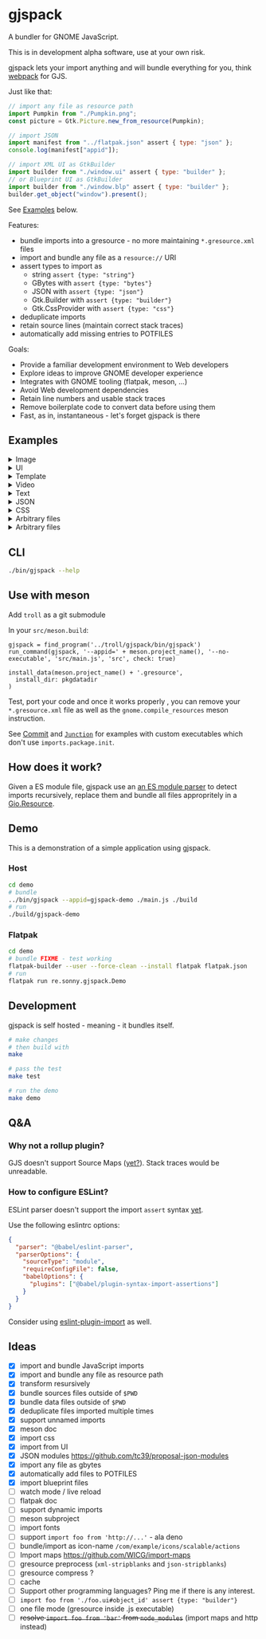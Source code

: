 # gjspack

A bundler for GNOME JavaScript.

This is in development alpha software, use at your own risk.

gjspack lets your import anything and will bundle everything for you, think [webpack](https://webpack.js.org/) for GJS.

Just like that:

```js
// import any file as resource path
import Pumpkin from "./Pumpkin.png";
const picture = Gtk.Picture.new_from_resource(Pumpkin);

// import JSON
import manifest from "../flatpak.json" assert { type: "json" };
console.log(manifest["appid"]);

// import XML UI as GtkBuilder
import builder from "./window.ui" assert { type: "builder" };
// or Blueprint UI as GtkBuilder
import builder from "./window.blp" assert { type: "builder" };
builder.get_object("window").present();
```

See [Examples](#Examples) below.

Features:

- bundle imports into a gresource - no more maintaining `*.gresource.xml` files
- import and bundle any file as a `resource://` URI
- assert types to import as
  - string `assert {type: "string"}`
  - GBytes with `assert {type: "bytes"}`
  - JSON with `assert {type: "json"}`
  - Gtk.Builder with `assert {type: "builder"}`
  - Gtk.CssProvider with `assert {type: "css"}`
- deduplicate imports
- retain source lines (maintain correct stack traces)
- automatically add missing entries to POTFILES

Goals:

- Provide a familiar development environment to Web developers
- Explore ideas to improve GNOME developer experience
- Integrates with GNOME tooling (flatpak, meson, ...)
- Avoid Web development dependencies
- Retain line numbers and usable stack traces
- Remove boilerplate code to convert data before using them
- Fast, as in, instantaneous - let's forget gjspack is there

## Examples

<details>
  <summary>Image</summary>

```js
import Porygon from "./Porygon.png";

// GtkPicture displays an image at its natural size
const picture = Gtk.Picture.new_from_picture(Porygon);
// or
picture.set_resource(Porygon);

// GtkImage if you want to display a fixed-size image, such as an icon.
const image = Gtk.Image.new_from_resource(Porygon);
// or
image.set_resource(Porygon);
```

</details>

<details>
  <summary>UI</summary>

You can import xml `.ui` or [blueprint](https://jwestman.pages.gitlab.gnome.org/blueprint-compiler) `blp` files.

```js
import builder from "./Window.ui" assert { type: "builder" };
// or
import builder from "./Window.blp" assert { type: "builder" };

const window = builder.get_object("window");
```

For blueprint support, you will need `blueprint-compiler` but you don't need the meson submodule.

See [https://jwestman.pages.gitlab.gnome.org/blueprint-compiler/flatpak.html](this) for Flatpak otherwise you can just close the directory and specify the path to the executable.

```
git clone https://gitlab.gnome.org/jwestman/blueprint-compiler.git ~/blueprint-compiler
gjspack --blueprint-compiler=~/blueprint-compiler/blueprint-compiler.py
```

</details>

<details>
  <summary>Template</summary>

```js
import Template from "./MyWidget.ui";

GObject.registerClass(
  {
    Template,
  },
  class X extends GObject.Object {},
);
```

</details>

<details>
  <summary>Video</summary>

```js
import AnimatedLogo from "./AnimatedLog.webm";

const video = Gtk.Video.new_from_resource(AnimatedLogo);
// or
video.set_resource(AnimatedLogo);
```

</details>

<details>
  <summary>Text</summary>

```js
import notes from "./notes.txt" assert { type: "string" };

console.log(notes);
```

</details>

<details>
  <summary>JSON</summary>

```js
import pkg from "./package.json" assert { type: "json" };

console.log(pkg.name);
```

</details>

<details>
  <summary>CSS</summary>

```js
import provider from "./styles.css" assert { type: "css" };

Gtk.StyleContext.add_provider_for_display(
  Gdk.Display.get_default(),
  provider,
  Gtk.STYLE_PROVIDER_PRIORITY_APPLICATION,
);
```

</details>

<details>
  <summary>Arbitrary files</summary>

This example is taken directly from the [Commit](https://github.com/sonnyp/Commit/) app.

```js
import "./language-specs/git.lang";
import "./language-specs/hg.lang";

const language_manager = GtkSource.LanguageManager.get_default();
language_manager.set_search_path([
  ...language_manager.get_search_path(),
  GLib.Uri.resolve_relative(
    import.meta.url,
    "language-specs",
    GLib.UriFlags.NONE,
  ),
]);
```

</details>

<details>
  <summary>Arbitrary files</summary>

This example is taken directly from the [Commit](https://github.com/sonnyp/Commit/) app.

```js
import "./language-specs/git.lang";
import "./language-specs/hg.lang";

const language_manager = GtkSource.LanguageManager.get_default();
language_manager.set_search_path([
  ...language_manager.get_search_path(),
  GLib.Uri.resolve_relative(
    import.meta.url,
    "language-specs",
    GLib.UriFlags.NONE,
  ),
]);
```

</details>

## CLI

```sh
./bin/gjspack --help
```

## Use with meson

Add `troll` as a git submodule

In your `src/meson.build`:

```meson
gjspack = find_program('../troll/gjspack/bin/gjspack')
run_command(gjspack, '--appid=' + meson.project_name(), '--no-executable', 'src/main.js', 'src', check: true)

install_data(meson.project_name() + '.gresource',
  install_dir: pkgdatadir
)
```

Test, port your code and once it works properly , you can remove your `*.gresource.xml` file as well as the `gnome.compile_resources` meson instruction.

See [Commit](https://github.com/sonnyp/Commit/tree/main/src) and [`Junction`](https://github.com/sonnyp/Junction/tree/main/src) for examples with custom executables which don't use `imports.package.init`.

## How does it work?

Given a ES module file, gjspack use an [an ES module parser](https://github.com/guybedford/es-module-lexer/) to detect imports recursively, replace them and bundle all files appropritely in a [Gio.Resource](https://docs.gtk.org/gio/struct.Resource.html).

## Demo

This is a demonstration of a simple application using gjspack.

### Host

```sh
cd demo
# bundle
../bin/gjspack --appid=gjspack-demo ./main.js ./build
# run
./build/gjspack-demo
```

### Flatpak

```sh
cd demo
# bundle FIXME - test working
flatpak-builder --user --force-clean --install flatpak flatpak.json
# run
flatpak run re.sonny.gjspack.Demo
```

## Development

gjspack is self hosted - meaning - it bundles itself.

```sh
# make changes
# then build with
make

# pass the test
make test

# run the demo
make demo
```

## Q&A

### Why not a rollup plugin?

GJS doesn't support Source Maps ([yet?](https://gitlab.gnome.org/GNOME/gjs/-/issues/474)).
Stack traces would be unreadable.

### How to configure ESLint?

ESLint parser doesn't support the import `assert` syntax [yet](https://github.com/eslint/eslint/discussions/15305).

Use the following eslintrc options:

```json
{
  "parser": "@babel/eslint-parser",
  "parserOptions": {
    "sourceType": "module",
    "requireConfigFile": false,
    "babelOptions": {
      "plugins": ["@babel/plugin-syntax-import-assertions"]
    }
  }
}
```

Consider using [eslint-plugin-import](https://github.com/import-js/eslint-plugin-import) as well.

## Ideas

- [x] import and bundle JavaScript imports
- [x] import and bundle any file as resource path
- [x] transform resursively
- [x] bundle sources files outside of `$PWD`
- [x] bundle data files outside of `$PWD`
- [x] deduplicate files imported multiple times
- [x] support unnamed imports
- [x] meson doc
- [x] import css
- [x] import from UI
- [x] JSON modules https://github.com/tc39/proposal-json-modules
- [x] import any file as gbytes
- [x] automatically add files to POTFILES
- [x] import blueprint files
- [ ] watch mode / live reload
- [ ] flatpak doc
- [ ] support dynamic imports
- [ ] meson subproject
- [ ] import fonts
- [ ] support `import foo from 'http://...'` - ala deno
- [ ] bundle/import as icon-name `/com/example/icons/scalable/actions`
- [ ] Import maps https://github.com/WICG/import-maps
- [ ] gresource preprocess (`xml-stripblanks` and `json-stripblanks`)
- [ ] gresource compress ?
- [ ] cache
- [ ] Support other programming languages? Ping me if there is any interest.
- [ ] `import foo from './foo.ui#object_id' assert {type: "builder"}`
- [ ] one file mode (gresource inside .js executable)
- [ ] ~~resolve `import foo from 'bar'` from `node_modules`~~ (import maps and http instead)
